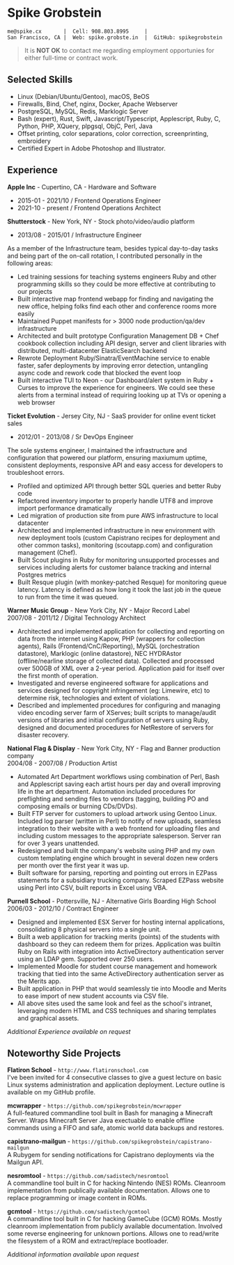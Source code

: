 # Spike Grobstein

    me@spike.cx       |  Cell: 908.803.8995     |  
    San Francisco, CA |  Web: spike.grobste.in  |  GitHub: spikegrobstein

> It is **NOT OK** to contact me regarding employment opportunies for either full-time or contract work.

## Selected Skills

 * Linux (Debian/Ubuntu/Gentoo), macOS, BeOS
 * Firewalls, Bind, Chef, nginx, Docker, Apache Webserver
 * PostgreSQL, MySQL, Redis, Marklogic Server
 * Bash (expert), Rust, Swift, Javascript/Typescript, Applescript, Ruby, C, Python, PHP, XQuery, plpgsql, ObjC, Perl, Java
 * Offset printing, color separations, color correction, screenprinting, embroidery
 * Certified Expert in Adobe Photoshop and Illustrator.

## Experience
**Apple Inc** - Cupertino, CA - Hardware and Software

* 2015-01 - 2021/10 / Frontend Operations Engineer
* 2021-10 - present / Frontend Operations Architect

**Shutterstock** - New York, NY - Stock photo/video/audio platform

* 2013/08 - 2015/01 / Infrastructure Engineer

As a member of the Infrastructure team, besides typical day-to-day tasks and being part of the on-call rotation, I contributed personally in the following areas:

* Led training sessions for teaching systems engineers Ruby and other programming skills so they could be more effective at contributing to our projects
* Built interactive map frontend webapp for finding and navigating the new office, helping folks find each other and conference rooms more easily
* Maintained Puppet manifests for > 3000 node production/qa/dev infrastructure
* Architected and built prototype Configuration Management DB + Chef cookbook collection including API design, server and client libraries with distributed, multi-datacenter ElasticSearch backend
* Rewrote Deployment Ruby/Sinatra/EventMachine service to enable faster, safer deployments by improving error detection, untangling async code and rework code that blocked the event loop
* Built interactive TUI to Neon - our Dashboard/alert system in Ruby + Curses to improve the experience for engineers. We could see these alerts from a terminal instead of requiring looking up at TVs or opening a web browser

**Ticket Evolution** - Jersey City, NJ - SaaS provider for online event ticket sales  

* 2012/01 - 2013/08 / Sr DevOps Engineer

The sole systems engineer, I maintained the infrastructure and configuration that powered our platform, ensuring maxiumum uptime, consistent deployments, responsive API and easy access for developers to troubleshoot errors.

 * Profiled and optimized API through better SQL queries and better Ruby code
 * Refactored inventory importer to properly handle UTF8 and improve import performance dramatically
 * Led migration of production site from pure AWS infrastructure to local datacenter
 * Architected and implemented infrastructure in new environment with new deployment tools
   (custom Capistrano recipes for deployment and other common tasks), monitoring (scoutapp.com) and
   configuration management (Chef).
 * Built Scout plugins in Ruby for monitoring unsupported processes and services including alerts for
   customer balance tracking and internal Postgres metrics
 * Built Resque plugin (with monkey-patched Resque) for monitoring queue latency. Latency is defined as
   how long it took the last job in the queue to run from the time it was queued.

**Warner Music Group** - New York City, NY - Major Record Label  
2007/08 - 2011/12 / Digital Technology Architect

 * Architected and implemented application for collecting and reporting on data from the internet using
   Kapow, PHP (wrappers for collection agents), Rails (Frontend/CnC/Reporting), MySQL (orchestration
   datastore), Marklogic (online datastore), NEC HYDRAstor (offline/nearline storage of collected data).
   Collected and processed over 500GB of XML over a 2-year period. Application paid for itself over the
   first month of operation.
 * Investigated and reverse engineered software for applications and services designed for copyright
   infringement (eg: Limewire, etc) to determine risk, technologies and extent of violations.
 * Described and implemented procedures for configuring and managing video encoding server farm of XServes;
   built scripts to manage/audit versions of libraries and initial configuration of servers using Ruby,
   designed and documented procedures for NetRestore of servers for disaster recovery.

**National Flag & Display** - New York City, NY - Flag and Banner production company  
2004/08 - 2007/08 / Production Artist

 * Automated Art Department workflows using combination of Perl, Bash and Applescript saving each artist
   hours per day and overall improving life in the art department. Automation included procedures for
   preflighting and sending files to vendors (tagging, building PO and composing emails or burning CDs/DVDs).
 * Built FTP server for customers to upload artwork using Gentoo Linux. Included log parser (written in
   Perl) to notify of new uploads, seamless integration to their website with a web frontend for uploading
   files and including custom messages to the appropriate salesperson. Server ran for over 3 years
   unattended.
 * Redesigned and built the company's website using PHP and my own custom templating engine which
   brought in several dozen new orders per month over the first year it was up.
 * Built software for parsing, reporting and pointing out errors in EZPass statements for a subsidiary
   trucking company. Scraped EZPass website using Perl into CSV, built reports in Excel using VBA.

**Purnell School** - Pottersville, NJ - Alternative Girls Boarding High School  
2006/03 - 2012/10 / Contract Engineer

 * Designed and implemented ESX Server for hosting internal applications, consolidating 8 physical
   servers into a single unit.
 * Built a web application for tracking merits (points) of the students with dashboard so they can
   redeem them for prizes. Application was builtin Ruby on Rails with integration into ActiveDirectory
   authentication server using an LDAP gem. Supported over 250 users.
 * Implemented Moodle for student course management and homework tracking that tied into the same
   ActiveDirectory authentication server as the Merits app.
 * Built application in PHP that would seamlessly tie into Moodle and Merits to ease import of
   new student accounts via CSV file.
 * All above sites used the same look and feel as the school's intranet, leveraging modern HTML and
   CSS techniques and sharing templates and graphical assets.

*Additional Experience available on request*

## Noteworthy Side Projects

**Flatiron School** - `http://www.flatironschool.com`  
I've been invited for 4 consecutive classes to give a guest lecture on basic Linux systems administration
and application deployment. Lecture outline is available on my GitHub profile.

**mcwrapper** - `https://github.com/spikegrobstein/mcwrapper`  
A full-featured commandline tool built in Bash for managing a Minecraft Server. Wraps Minecraft Server
Java exectuable to enable offline commands using a FIFO and safe, atomic world data backups and restores.

**capistrano-mailgun** - `https://github.com/spikegrobstein/capistrano-mailgun`  
A Rubygem for sending notifications for Capistrano deployments via the Mailgun API.

**nesromtool** - `https://github.com/sadistech/nesromtool`  
A commandline tool built in C for hacking Nintendo (NES) ROMs. Cleanroom implementation from publically
available documentation. Allows one to replace programming or image content in ROMs.

**gcmtool** - `https://github.com/sadistech/gcmtool`  
A commandline tool built in C for hacking GameCube (GCM) ROMs. Mostly cleanroom implementation from
publicly available documentation. Involved some reverse engineering for unknown portions. Allows one
to read/write the filesystem of a ROM and extract/replace bootloader.

*Additional information available upon request*
